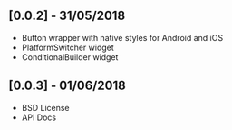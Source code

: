 ## [0.0.2] - 31/05/2018

* Button wrapper with native styles for Android and iOS
* PlatformSwitcher widget
* ConditionalBuilder widget

## [0.0.3] - 01/06/2018

* BSD License
* API Docs